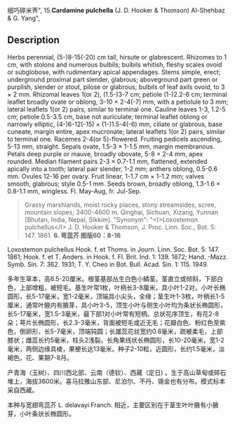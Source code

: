 细巧碎米荠",
15.**Cardamine pulchella** (J. D. Hooker & Thomson) Al-Shehbaz & G. Yang",

## Description
Herbs perennial, (5-)8-15(-20) cm tall, hirsute or glabrescent. Rhizomes to 1 cm, with stolons and numerous bulbils; bulbils whitish, fleshy scales ovoid or subglobose, with rudimentary apical appendages. Stems simple, erect; underground proximal part slender, glabrous; aboveground part green or purplish, slender or stout, pilose or glabrous; bulbils of leaf axils ovoid, to 3 × 2 mm. Rhizomal leaves 1(or 2), (1.5-)3-7 cm; petiole (1-)2.2-6 cm; terminal leaflet broadly ovate or oblong, 3-10 × 2-4(-7) mm, with a petiolule to 3 mm; lateral leaflets 1(or 2) pairs, similar to terminal one. Cauline leaves 1-3, 1.2-5 cm; petiole 0.5-3.5 cm, base not auriculate; terminal leaflet oblong or narrowly elliptic, (4-)6-12(-15) × (1-)1.5-4(-6) mm, ciliate or glabrous, base cuneate, margin entire, apex mucronate; lateral leaflets 1(or 2) pairs, similar to terminal one. Racemes 2-4(or 5)-flowered. Fruiting pedicels ascending, 5-13 mm, straight. Sepals ovate, 1.5-3 × 1-1.5 mm, margin membranous. Petals deep purple or mauve, broadly obovate, 5-8 × 2-4 mm, apex rounded. Median filament pairs 2-3 × 0.7-1.1 mm, flattened, extended apically into a tooth; lateral pair slender, 1-2 mm; anthers oblong, 0.5-0.6 mm. Ovules 12-16 per ovary. Fruit linear, 1-1.7 cm × 1-1.2 mm; valves smooth, glabrous; style 0.5-1 mm. Seeds brown, broadly oblong, 1.3-1.6 × 0.8-1.1 mm, wingless. Fl. May-Aug, fr. Jul-Sep.

> Grassy marshlands, moist rocky places, stony streamsides, scree, mountain slopes; 3400-4600 m. Qinghai, Sichuan, Xizang, Yunnan [Bhutan, India, Nepal, Sikkim].
  "Synonym": "&lt;I&gt;Loxostemon pulchellus&lt;/I&gt; J. D. Hooker &amp; Thomson, J. Proc. Linn. Soc., Bot. 5: 147. 1861.
**6. 弯蕊芥 图版60：8-16**

Loxostemon pulchellus Hook. f. et Thoms. in Journ. Linn. Soc. Bot. 5: 147. 1861; Hook. f. et T. Anders. in Hook. f. Fl. Brit. Ind. 1: 139. 1872; Hand. -Mazz. Symb. Sin. 7: 362. 1931; T. Y. Cheo in Bot. Bull. Acad. Sin. 1: 115. 1949.

多年生草本，高6.5-20厘米。根茎基部丛生白色小鳞茎。茎直立或倾斜，下部白色，上部增粗，被短毛。基生叶常1枚，叶柄长3-8厘米，具小叶1-2对，小叶长椭圆形，长5-17毫米，宽1-2毫米，顶端具小尖头，全缘；茎生叶1-3枚，叶柄长1-5厘米，通常叶腋内有腋芽，具小叶3-5，顶生小叶与侧生小叶均为条状长椭圆形，长5-17毫米，宽1.5-3毫米，最下部1对小叶常有短柄。总状花序顶生，有花2-8朵；萼片长椭圆形，长2.3-3毫米，背面被短毛或近无毛；花瓣白色、粉红色至紫色，倒卵形，长5-7毫米，顶端钝圆；长雄蕊花丝宽约0.8毫米，疏被柔毛，上部膝状；雌蕊长约5毫米，柱头2浅裂。长角果线状长椭圆形，长10-20毫米，宽1-2毫米，两侧边缘具棱，果梗长达13毫米。种子2-10粒，近圆形，长约1.5毫米，淡褐色。花、果期7-8月。

产青海（玉树）、四川西北部、云南（德钦）、西藏（定日) 。生于高山草甸或碎石堆上，海拔3600米。喜马拉雅山东部、尼泊尔、不丹、锡金也有分布。模式标本采自西藏。

本种与宽翅弯蕊芥 L. delavayi Franch. 相近，主要区别在于茎生叶叶腋有小腋芽，小叶条状长椭圆形。
